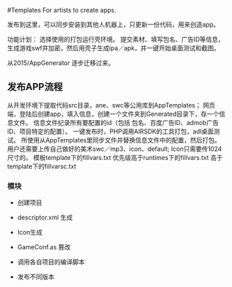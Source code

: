 #Templates For artists to create apps.

发布到这里，可以同步安装到其他人机器上，只更新一份代码，用来创造app。

功能计划：
选择使用的打包运行壳环境。
提交素材、填写包名、广告ID等信息，生成游戏swf并加密，然后用壳子生成ipa／apk，并一键开始桌面测试和截图。

从2015/AppGenerator 逐步迁移过来。

## 发布APP流程
从开发环境下提取代码src目录，ane、swc等公用库到AppTemplates；
网页端，登陆后创建app，填入信息，创建一个文件夹到Generated目录下，存一个信息文件。
信息文件纪录所有要配置的id（包括 包名、百度广告ID、admob广告ID、项目特定的配置）。
一键发布时，PHP调用AIRSDK的工具打包，adl桌面测试。
所使用从AppTemplates里同步文件并替换信息文件中的配置，然后打包。
用户还需要上传自己做好的美术swc／mp3、icon、default; Icon只需要传1024尺寸的。
模板template下的fillvars.txt 优先级高于runtimes下的fillvars.txt 高于 template下的fillvarsc.txt


### 模块

- 创建项目

- descriptor.xml 生成
- Icon生成
- GameConf.as 篡改
- 调用各自项目的编译脚本
- 发布不同版本
